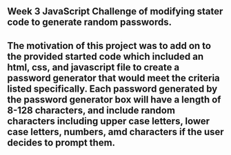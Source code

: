 # <Passwordgenerator>
## Week 3 JavaScript Challenge of modifying stater code to generate random passwords. 
## The motivation of this project was to add on to the provided started code which included an html, css, and javascript file to create a password generator that would meet the criteria listed specifically. Each password generated by the password generator box will have a length of 8-128 characters, and include random characters including upper case letters, lower case letters, numbers, amd characters if the user decides to prompt them.
